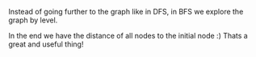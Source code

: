 Instead of going further to the graph like in DFS, in BFS we explore
the graph by level.

In the end we have the distance of all nodes to the initial node :)
Thats a great and useful thing!
